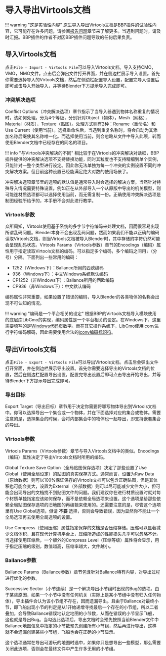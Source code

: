 # 导入导出Virtools文档

!!! warning "这是实验性内容"
    原生导入导出Virtools文档是BBP插件的试验性内容，它可能存在许多问题，请参阅[报告问题](./report-bugs.md)章节来了解更多。当遇到问题时，请及时汇报。BBP插件的作者不对因BBP插件问题导致的任何后果负责。

## 导入Virtools文档

点击`File - Import - Virtools File`可以导入Virtools文档。导入支持CMO，VMO，NMO文件。点击后会弹出文件打开界面，并在侧边栏展示导入设置。首先你需要选择导入的Virtools文档，然后在侧边栏配置导入设置，配置完导入设置后即可点击导入开始导入，并等待Blender下方提示导入完成即可。

### 冲突解决选项

Conflict Options（冲突解决选项）章节指示了当导入器遇到物体名称重复的情况时，该如何处理。分为4个等级，分别针对Object（物体），Mesh（网格），Material（材质），Texture（贴图）。处理方式则有2种：Rename（重命名）和Use Current（使用当前）。选择重命名后，当遇到重复名称时，将会自动为其添加名称后缀使其名称唯一化。而选择使用当前，则会忽略从文件中导入此项，转而使用Blender文档中已经存在的同名的项目。

!!! info "与Virtools冲突解决的不同"
    相比较于在Virtools的冲突解决对话框，BBP插件提供的冲突解决选项不支持替换功能，同时其粒度也不支持精细到单个实例，只能针对一整个类型进行设定。因此你无法单独为每一个冲突的实例设置不同的冲突解决方案。但目前这种设置已经能满足绝大对数的使用场景了。

冲突解决选项章节里的选项的默认值是通常导入时会选择的解决方案。当然针对特殊导入情况需要特殊设置，例如正在从外部导入一个从原版中导出的机关模型，则可能连材质选项都可以选择使用当前，而无需复制一份。正确使用冲突解决选项是制图经验所给予的，本手册不会对此进行教学。

### Virtools参数

众所周知，Virtools使用基于系统的多字节字符编码来处理文档，因而很容易出现所谓乱码问题。Blender本身不会出现乱码问题，然而如果我们不能以正确的编码读取Virtools文档，则当Virtools文档被导入Blender时，其中存储的字符仍然可能会呈现乱码状态。Virtools Params（Virtools参数）章节的Encodings（编码）属性用于指定读取Virtools文档的编码。可以指定多个编码，多个编码之间用`;`（分号）分隔。下面列出一些常用的编码：

* 1252（Windows下）：Ballance所用的西欧编码
* 936（Windows下）：中文Windows系统默认编码
* CP1252（非Windows下）：Ballance所用的西欧编码
* CP936（非Windows下）：中文默认编码

编码属性非常重要，如果设置了错误的编码，导入Blender的各类物体的名称会出现不可认知的情况。

!!! warning "编码是一个平台相关的设定"
    根据BBP的Virtools文档导入模块使用的底层库LibCmo的实现，编码属性是一个平台相关的设定。在Windows下，这里需要填写的是[Windows代码页](https://learn.microsoft.com/en-us/windows/win32/intl/code-page-identifiers)数字。而在其它操作系统下，LibCmo使用iconv进行字符编码解码，因此需要使用合法的[iconv编码标识符](https://www.gnu.org/software/libiconv/)。

## 导出Virtools文档

点击`File - Export - Virtools File`可以导出Virtools文档。点击后会弹出文件打开界面，并在侧边栏展示导出设置。首先你需要选择导出的Virtools文档的位置，然后在侧边栏配置导出设置，配置完导出设置后即可点击导出开始导出，并等待Blender下方提示导出完成即可。

### 导出目标

Export Target（导出目标）章节用于决定你需要将哪写物体导出到Virtools文档中。你可以选择导出一个集合或一个物体，并在下面选择对应的集合或物体。需要注意的是，选择集合的时候，会将内部集合中的物体也一起导出，即支持嵌套集合的导出。

### Virtools参数

Virtools Params（Virtools参数）章节与导入Virtools文档中的类似。Encodings（编码）属性决定了导出Virtools文档时所用的编码。

Global Texture Save Option（全局贴图保存选项）决定了那些设置了Use Global（使用全局设定）的贴图的真实保存方式。通常而言，设置为Raw Data（原始数据）则可以100%保证保存的Virtools文档可以包含正确贴图，但是其体积也可能会变大，设置为External（外部数据）则可以尽可能减少文件大小，但可能会出现导出的文档找不到贴图文件的问题。我们建议你在进行材质设置时就对每个材质单独指定应该如何保存，而不是依赖全局选项来设置。这个选项是给那些依赖全局贴图保存选项的旧地图的再编辑来使用的。还需要注意的是，尽管这个选项里有Use Global选项，但请 **不要** 选择，否则会导致错误，因为显然你不能让一个全局选项再去使用全局选项的设置。

Use Compress（使用压缩）属性指定保存的文档是否压缩存储。压缩可以显著减少文档体积，且在现代计算机平台上，压缩所造成的性能损失几乎可以忽略不计。当选择使用压缩后，一个额外的Compress Level（压缩等级）属性将会显示，用于指定压缩的级别，数值越高，压缩率越大，文件越小。

### Ballance参数

Ballance Params（Ballance参数）章节包含针对Ballance特有内容，对导出过程进行优化的参数。

Successive Sector（小节连续）是一个解决导出小节组时出现的Bug的选项。由于某些原因，如果一个小节中没有任何机关（实际上是某小节组中没有归入任何物体），导出插件会认为该小节组不存在，因而遗漏导出。且由于Ballance对最终小节，即飞船出现小节的判定是从1开始递增寻找最后一个存在的小节组，所以二者叠加，会导致Ballance错误地认定地图的小节数，从而在错误的小节显示飞船，这也就是导出Bug。当勾选此选项后，导出文档时会预先按照当前Blender文件中Ballance地图信息中指定的小节数预先创建所有小节组，然后再进行导出，这样就不会遗漏创建某些小节组，飞船也会在正确的小节显示。

这个选项通常在导出可游玩的地图时选中，如果你只是想导出一些模型，那么需要关闭此选项，否则会在最终文件中产生许多无用的小节组。
